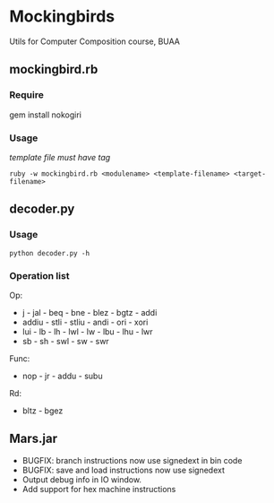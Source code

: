 # Mockingbirds
Utils for Computer Composition course, BUAA

## mockingbird.rb

### Require

gem install nokogiri

### Usage

*template file must have <appear> tag*

`ruby -w mockingbird.rb <modulename> <template-filename> <target-filename>`

## decoder.py

### Usage
`python decoder.py -h`

### Operation list

Op:
- j - jal - beq - bne - blez - bgtz - addi
- addiu - stli - stliu - andi - ori - xori
- lui - lb - lh - lwl - lw - lbu - lhu - lwr
- sb - sh - swl - sw - swr 

Func:
- nop - jr - addu - subu

Rd:
- bltz - bgez

## Mars.jar
- BUGFIX: branch instructions now use signedext in bin code
- BUGFIX: save and load instructions now use signedext
- Output debug info in IO window.
- Add support for hex machine instructions


